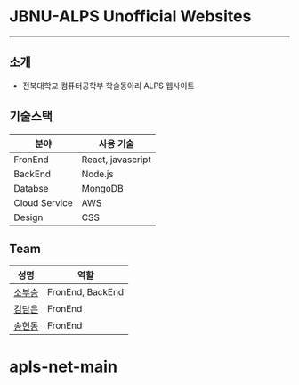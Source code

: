 # JBNU-ALPS Unofficial Websites

---

## 소개

- 전북대학교 컴퓨터공학부 학술동아리 ALPS 웹사이트

## 기술스택

| 분야          | 사용 기술         |
| ------------- | ----------------- |
| FronEnd       | React, javascript |
| BackEnd       | Node.js           |
| Databse       | MongoDB           |
| Cloud Service | AWS               |
| Design        | CSS               |

## Team

| 성명                                   | 역할             |
| -------------------------------------- | ---------------- |
| [소부승](https://github.com/bootkorea) | FronEnd, BackEnd |
| [김담은](https://github.com/bootkorea) | FronEnd          |
| [송현동](https://github.com/HD0303)    | FronEnd          |
# apls-net-main

